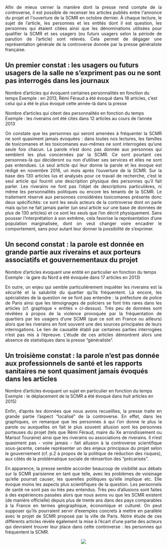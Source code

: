<p align= "justify">Afin de mieux cerner la manière dont la presse rend compte de la controverse, il est possible de recenser les articles publiés entre l'annonce du projet et l'ouverture de la SCMR en octobre dernier. À chaque lecture, le sujet de l’article, les personnes et les entités dont il est question, les personnes qui étaient citées ainsi que les dénominations utilisées pour qualifier la SCMR et ses usagers (ou futurs usagers selon la période de parution de l’article) sont relevés. Cela permet de dégager une représentation générale de la controverse donnée par la presse généraliste française.</p>

## Un premier constat : les usagers ou futurs usagers de la salle ne s’expriment pas ou ne sont pas interrogés dans les journaux

Nombre d’articles qui évoquent certaines personnalités en fonction du temps 
Exemple : en 2013, Rémi Féraud a été évoqué dans 18 articles, c’est celui qui a été le plus évoqué cette année-là dans la presse

Nombre d’articles qui citent des personnalités en fonction du temps 
Exemple : les riverains ont été cités dans 12 articles au cours de l’année 2013 

<p align= "justify">On constate que les personnes qui seront amenées à fréquenter la SCMR ne sont quasiment jamais évoquées : dans toutes nos lectures, les familles de toxicomanes et les toxicomanes eux-mêmes ne sont interrogées qu’une seule fois chacun. La parole n’est donc pas donnée aux personnes qui semblent les plus concernées par la SCMR. Ce sont pourtant ces personnes-là qui décideront ou non d’utiliser ses services et elles ne sont pas entendues. Le seul article qui leur donne la parole et les évoque est rédigé en novembre 2016, un mois après l’ouverture de la SCMR. Sur la base des 130 articles lus et analysés pour ce travail de recherche, c’est le seul article qui fournit une description physique des personnes qu’il fait parler. Les riverains ne font pas l’objet de descriptions particulières, ni même les personnalités politiques ou encore les tenants de la SCMR. Le traitement réservé aux personnes considérées toxicomanes présente donc deux spécificités: ce sont les seuls acteurs de la controverse dont on parle mais qu’on ne fait jamais parler (un seul article sur une base de données de plus de 130 articles) et ce sont les seuls que l’on décrit physiquement. Sans pousser l’interprétation à son extrême, cela favorise la représentation d’une population marginalisée, dont on veut changer voire encadrer le comportement, sans pour autant leur donner la possibilité de s’exprimer.</p>


## Un second constat : la parole est donnée en grande partie aux riverains et aux porteurs associatifs et gouvernementaux du projet

Nombre d’articles évoquant une entité en particulier en fonction du temps
Exemple : la gare du Nord a été évoquée dans 17 articles en 2013)

<p align= "justify">En outre, un enjeu qui semble particulièrement inquiéter les riverains est la sécurité et la salubrité du quartier qu’ils fréquentent. Là encore, les spécialistes de la question ne se font pas entendre : la préfecture de police de Paris ainsi que les témoignages de policiers se font très rares dans les articles (cf. graphique « entités » ci-dessus). Très peu de données sont révélées à propos de la violence provoquée par la fréquentation de quartiers par les usagers d’une SCMR (que ce soit en France ou ailleurs) alors que les riverains en font souvent une des sources principales de leurs interrogations. Le lien de causalité établi par certaines parties interrogées n’est pas mis à l’épreuve. L’étude de ces articles démontrent alors une absence de statistiques dans la presse “généraliste”.</p>

## Un troisième constat : la parole n’est pas donnée aux professionnels de santé et les rapports sanitaires ne sont quasiment jamais évoqués dans les articles

Nombre d’articles évoquant un sujet en particulier en fonction du temps 
Exemple : le déplacement de la SCMR a été évoqué dans huit articles en 2015)


<p align= "justify">Enfin, d’après les données que nous avons recueillies, la presse traite en grande partie l’aspect “localisé” de la controverse. En effet, dans les graphiques, on remarque que les personnes à qui l’on donne le plus la parole ou auxquelles on fait le plus souvent allusion sont les personnes porteuses du projet (tels que Rémi Féraud, maire du Xe arrondissement ou Marisol Touraine) ainsi que les riverains ou associations de riverains. Il n’est quasiment pas - voire jamais - fait allusion à la controverse scientifique sous-jacente, censée représenter un des enjeux principaux du projet selon le gouvernement (cf. p.2 à propos de la politique de réduction des risques), aux côtés de la problématique sociale de réinsertion des “précarisés”.</p>

<p align= "justify">En apparence, la presse semble accorder beaucoup de visibilité aux débats sur la SCMR parisienne en tant que telle, avec les problèmes de voisinage qu’elle pourrait causer, les querelles politiques qu’elle implique etc. Elle évoque moins les aspects plus scientifiques de la question. Les personnels de santé ne sont pas ou très peu entendus. Très peu d’allusions sont faites à des expériences passées alors que nous avons vu que les SCMR existent (de manière officielle) depuis plus de trente ans dans des pays comparables à la France en termes géographique, économique et culturel. On peut supposer qu’ils pourraient servir d’exemples concrets à mettre en parallèle avec le projet de SCMR proposé par la ville de Paris. Notre étude de ces différents articles révèle également la mise à l’écart d’une partie des acteurs qui devraient trouver leur place dans cette controverse : les personnes qui fréquentent la SCMR.</p>

<div style="text-align:center"><img src ="scmrparis10e/Capture d’écran 2017-05-03 à 16.54.18.png" /></div>
